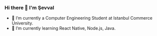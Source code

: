 ### Hi there 👋 I'm Şevval

<!--
**sevvallcoskun/sevvallcoskun** is a ✨ _special_ ✨ repository because its `README.md` (this file) appears on your GitHub profile.
- 👀 I’m interested in Algorithms
Here are some ideas to get you started:
-->
- 🔭 I’m currently a Computer Engineering Student at Istanbul Commerce University.
- 🌱 I’m currently learning React Native, Node.js, Java.


